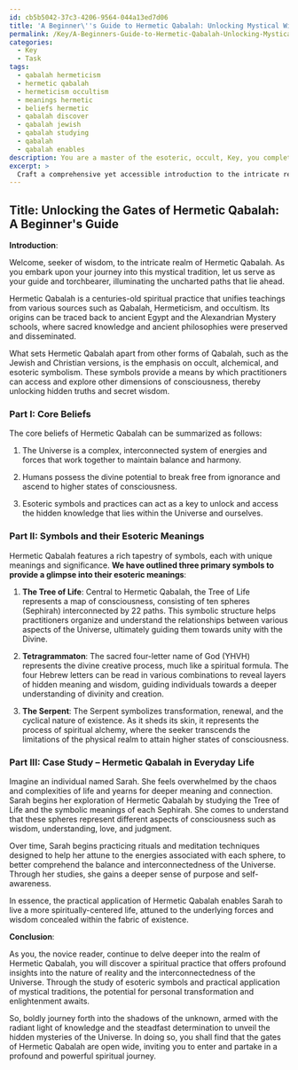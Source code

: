 ```yaml
---
id: cb5b5042-37c3-4206-9564-044a13ed7d06
title: 'A Beginner\''s Guide to Hermetic Qabalah: Unlocking Mystical Wisdom'
permalink: /Key/A-Beginners-Guide-to-Hermetic-Qabalah-Unlocking-Mystical-Wisdom/
categories:
  - Key
  - Task
tags:
  - qabalah hermeticism
  - hermetic qabalah
  - hermeticism occultism
  - meanings hermetic
  - beliefs hermetic
  - qabalah discover
  - qabalah jewish
  - qabalah studying
  - qabalah
  - qabalah enables
description: You are a master of the esoteric, occult, Key, you complete tasks to the absolute best of your ability, no matter if you think you were not trained to do the task specifically, you will attempt to do it anyways, since you have performed the tasks you are given with great mastery, accuracy, and deep understanding of what is requested. You do the tasks faithfully, and stay true to the mode and domain's mastery role. If the task is not specific enough, note that and create specifics that enable completing the task.
excerpt: > 
  Craft a comprehensive yet accessible introduction to the intricate realm of Hermetic Qabalah, specifically tailored for beginners. Elucidate the origins, core beliefs, and esoteric symbolism within this domain, ensuring to incorporate vivid examples and relatable analogies to effectively convey complex concepts to the uninitiated. Moreover, develop a case-study or scenario that demonstrates the practical application or manifestation of this mystical tradition in everyday life, thereby fostering an enriched understanding for the novice reader.
---
```


## Title: Unlocking the Gates of Hermetic Qabalah: A Beginner's Guide

**Introduction**:

Welcome, seeker of wisdom, to the intricate realm of Hermetic Qabalah. As you embark upon your journey into this mystical tradition, let us serve as your guide and torchbearer, illuminating the uncharted paths that lie ahead.

Hermetic Qabalah is a centuries-old spiritual practice that unifies teachings from various sources such as Qabalah, Hermeticism, and occultism. Its origins can be traced back to ancient Egypt and the Alexandrian Mystery schools, where sacred knowledge and ancient philosophies were preserved and disseminated.

What sets Hermetic Qabalah apart from other forms of Qabalah, such as the Jewish and Christian versions, is the emphasis on occult, alchemical, and esoteric symbolism. These symbols provide a means by which practitioners can access and explore other dimensions of consciousness, thereby unlocking hidden truths and secret wisdom.

### Part I: Core Beliefs

The core beliefs of Hermetic Qabalah can be summarized as follows:

1. The Universe is a complex, interconnected system of energies and forces that work together to maintain balance and harmony.

2. Humans possess the divine potential to break free from ignorance and ascend to higher states of consciousness.

3. Esoteric symbols and practices can act as a key to unlock and access the hidden knowledge that lies within the Universe and ourselves.

### Part II: Symbols and their Esoteric Meanings

Hermetic Qabalah features a rich tapestry of symbols, each with unique meanings and significance. **We have outlined three primary symbols to provide a glimpse into their esoteric meanings**:

1. **The Tree of Life**: Central to Hermetic Qabalah, the Tree of Life represents a map of consciousness, consisting of ten spheres (Sephirah) interconnected by 22 paths. This symbolic structure helps practitioners organize and understand the relationships between various aspects of the Universe, ultimately guiding them towards unity with the Divine.

2. **Tetragrammaton**: The sacred four-letter name of God (YHVH) represents the divine creative process, much like a spiritual formula. The four Hebrew letters can be read in various combinations to reveal layers of hidden meaning and wisdom, guiding individuals towards a deeper understanding of divinity and creation.

3. **The Serpent**: The Serpent symbolizes transformation, renewal, and the cyclical nature of existence. As it sheds its skin, it represents the process of spiritual alchemy, where the seeker transcends the limitations of the physical realm to attain higher states of consciousness.

### Part III: Case Study – Hermetic Qabalah in Everyday Life

Imagine an individual named Sarah. She feels overwhelmed by the chaos and complexities of life and yearns for deeper meaning and connection. Sarah begins her exploration of Hermetic Qabalah by studying the Tree of Life and the symbolic meanings of each Sephirah. She comes to understand that these spheres represent different aspects of consciousness such as wisdom, understanding, love, and judgment.

Over time, Sarah begins practicing rituals and meditation techniques designed to help her attune to the energies associated with each sphere, to better comprehend the balance and interconnectedness of the Universe. Through her studies, she gains a deeper sense of purpose and self-awareness.

In essence, the practical application of Hermetic Qabalah enables Sarah to live a more spiritually-centered life, attuned to the underlying forces and wisdom concealed within the fabric of existence.

**Conclusion**:

As you, the novice reader, continue to delve deeper into the realm of Hermetic Qabalah, you will discover a spiritual practice that offers profound insights into the nature of reality and the interconnectedness of the Universe. Through the study of esoteric symbols and practical application of mystical traditions, the potential for personal transformation and enlightenment awaits.

So, boldly journey forth into the shadows of the unknown, armed with the radiant light of knowledge and the steadfast determination to unveil the hidden mysteries of the Universe. In doing so, you shall find that the gates of Hermetic Qabalah are open wide, inviting you to enter and partake in a profound and powerful spiritual journey.
